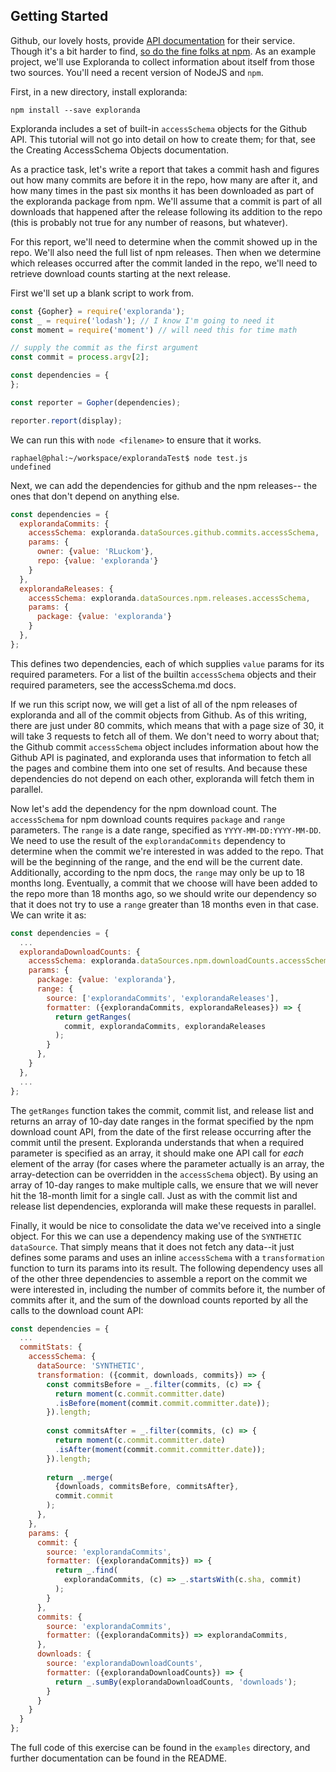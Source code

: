 ## Getting Started

Github, our lovely hosts, provide [API documentation](https://developer.github.com/v3/) for their
service. Though it's a bit harder to find, [so do the fine folks at npm](https://github.com/npm/registry/blob/master/docs/REGISTRY-API.md).
As an example project, we'll use Exploranda to collect information about
itself from those two sources. You'll need a recent version of NodeJS
and `npm`.

First, in a new directory, install exploranda:

`npm install --save exploranda`

Exploranda includes a set of built-in `accessSchema` objects for the
Github API. This tutorial will not go into detail on how to create them;
for that, see the Creating AccessSchema Objects documentation.

As a practice task, let's write a report that takes a commit hash
and figures out how many commits are before it in the repo, how many
are after it, and how many times in the past six months it has been
downloaded as part of the exploranda package from npm. We'll assume that
a commit is part of all downloads that happened after the release
following its addition to the repo (this is probably not true for
any number of reasons, but whatever).

For this report, we'll need to determine when the commit showed up in the
repo. We'll also need the full list of npm releases. Then when we 
determine which releases occurred after the commit landed in the repo,
we'll need to retrieve download counts starting at the next release.

First we'll set up a blank script to work from. 


```javascript
const {Gopher} = require('exploranda');
const _ = require('lodash'); // I know I'm going to need it
const moment = require('moment') // will need this for time math 

// supply the commit as the first argument
const commit = process.argv[2];

const dependencies = {
};

const reporter = Gopher(dependencies);

reporter.report(display);
```

We can run this with `node <filename>` to ensure that it works.


```
raphael@phal:~/workspace/explorandaTest$ node test.js 
undefined
```

Next, we can add the dependencies for github and the npm releases--
the ones that don't depend on anything else. 

```javascript
const dependencies = {
  explorandaCommits: {
    accessSchema: exploranda.dataSources.github.commits.accessSchema,
    params: {
      owner: {value: 'RLuckom'},
      repo: {value: 'exploranda'}
    }
  },
  explorandaReleases: {
    accessSchema: exploranda.dataSources.npm.releases.accessSchema,
    params: {
      package: {value: 'exploranda'}
    }
  },
};
```

This defines two dependencies, each of which supplies `value` params
for its required parameters. For a list of the builtin `accessSchema`
objects and their required parameters, see the accessSchema.md docs.

If we run this script now, we will get a list of all of the npm releases of
exploranda and all of the commit objects from Github. As of this writing, there
are just under 80 commits, which means that with a page size of 30, it will take
3 requests to fetch all of them. We don't need to worry about that; the
Github commit `accessSchema` object includes information about how the Github
API is paginated, and exploranda uses that information to fetch all the pages
and combine them into one set of results. And because these dependencies do
not depend on each other, exploranda will fetch them in parallel.

Now let's add the dependency for the npm download count. The `accessSchema`
for npm download counts requires `package` and `range` parameters. The `range`
is a date range, specified as `YYYY-MM-DD:YYYY-MM-DD`. We need to use the 
result of the `explorandaCommits` dependency to determine when the commit
we're interested in was added to the repo. That will be the beginning
of the range, and the end will be the current date. Additionally, according
to the npm docs, the `range` may only be up to 18 months long.
Eventually, a commit that we choose will have been added to the repo
more than 18 months ago, so we should write our dependency so that it
does not try to use a `range` greater than 18 months even in that case.
We can write it as:

```javascript
const dependencies = {
  ...
  explorandaDownloadCounts: {
    accessSchema: exploranda.dataSources.npm.downloadCounts.accessSchema,
    params: {
      package: {value: 'exploranda'},
      range: {
        source: ['explorandaCommits', 'explorandaReleases'],
        formatter: ({explorandaCommits, explorandaReleases}) => {
          return getRanges(
            commit, explorandaCommits, explorandaReleases
          );
        }
      },
    }
  },
  ...
};
```

The `getRanges` function takes the commit, commit list, and release list
and returns an array of 10-day date ranges in the format specified by 
the npm download count API, from the date of the first release occurring after
the commit until the present. Exploranda understands that when a required
parameter is specified as an array, it should make one API call for _each_
element of the array (for cases where the parameter actually is an array,
the array-detection can be overridden in the `accessSchema` object). By
using an array of 10-day ranges to make multiple calls, we ensure that we
will never hit the 18-month limit for a single call. Just as with the commit
list and release list dependencies, exploranda will make these requests
in parallel.

Finally, it would be nice to consolidate the data we've received into
a single object. For this we can use a dependency making use of the `SYNTHETIC`
`dataSource`. That simply means that it does not fetch any data--it just
defines some params and uses an inline `accessSchema` with a `transformation`
function to turn its params into its result. The following dependency 
uses all of the other three dependencies to assemble a report on the commit we were
interested in, including the number of commits before it, the number of commits
after it, and the sum of the download counts reported by all the calls
to the download count API: 

```javascript
const dependencies = {
  ...
  commitStats: {
    accessSchema: {
      dataSource: 'SYNTHETIC',
      transformation: ({commit, downloads, commits}) => {
        const commitsBefore = _.filter(commits, (c) => {
          return moment(c.commit.committer.date)
          .isBefore(moment(commit.commit.committer.date));
        }).length;
        
        const commitsAfter = _.filter(commits, (c) => {
          return moment(c.commit.committer.date)
          .isAfter(moment(commit.commit.committer.date));
        }).length;
        
        return _.merge(
          {downloads, commitsBefore, commitsAfter},
          commit.commit
        );
      },
    },
    params: {
      commit: {
        source: 'explorandaCommits',
        formatter: ({explorandaCommits}) => {
          return _.find(
            explorandaCommits, (c) => _.startsWith(c.sha, commit)
          );
        }
      },
      commits: {
        source: 'explorandaCommits',
        formatter: ({explorandaCommits}) => explorandaCommits,
      },
      downloads: {
        source: 'explorandaDownloadCounts',
        formatter: ({explorandaDownloadCounts}) => {
          return _.sumBy(explorandaDownloadCounts, 'downloads');
        }
      }
    }
  }
};
```

The full code of this exercise can be found in the `examples` directory,
and further documentation can be found in the README.

